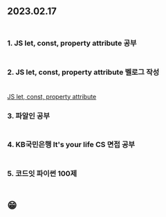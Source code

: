 ## 2023.02.17<br/><br/>

### 1. JS let, const, property attribute 공부<br/><br/>
### 2. JS let, const, property attribute 벨로그 작성<br/><br/>
[JS let, const, property attribute](https://velog.io/@jiyoon2/5-letconst-%EB%B8%94%EB%A1%9D-%EB%A0%88%EB%B2%A8-%EC%8A%A4%EC%BD%94%ED%94%84-Property-Attribute-%EC%83%9D%EC%84%B1%EC%9E%90-%ED%95%A8%EC%88%98-%EC%9D%BC%EA%B8%89-%EA%B0%9D%EC%B2%B4)
### 3. 파알인 공부<br/><br/>
### 4. KB국민은행 It's your life CS 면접 공부<br/><br/>
### 5. 코드잇 파이썬 100제<br/><br/>
## 😁
